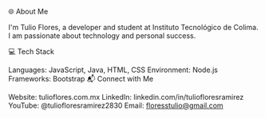🌐 About Me

I'm Tulio Flores, a developer and student at Instituto Tecnológico de Colima. I am passionate about technology and personal success.

💻 Tech Stack

Languages: JavaScript, Java, HTML, CSS
Environment: Node.js
Frameworks: Bootstrap
📬 Connect with Me

Website: tulioflores.com.mx
LinkedIn: linkedin.com/in/tuliofloresramirez
YouTube: @tuliofloresramirez2830
Email: floresstulio@gmail.com

